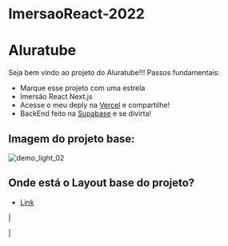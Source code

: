 # ImersaoReact-2022

# Aluratube

Seja bem vindo ao projeto do Aluratube!!! Passos fundamentais:
- Marque esse projeto com uma estrela
- Imersão React Next.js
- Acesse o meu deply na [Vercel](https://imersaoreact2022.vercel.app/) e compartilhe!
- BackEnd feito na [Supabase](https://app.supabase.com/) e se divirta!

## Imagem do projeto base:
![demo_light_02](https://repository-images.githubusercontent.com/563143784/33bb5fd7-3211-4230-baec-81dcf8950064)

## Onde está o Layout base do projeto?
- [Link](https://www.figma.com/file/1acrju7CLwHkSh6e7xEk9h/Aluratube?node-id=0%3A1)


<!--
# Contribuidores  -->

<!--
| Pessoa que criou o projeto | 
| --- | -->
| <!-- CHANNEL_PROJECTS:START -->
<!-- CHANNEL_PROJECTS:END --> |
